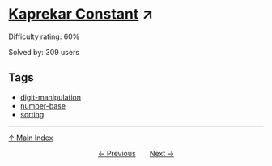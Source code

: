 # [Kaprekar Constant](https://projecteuler.net/problem=414) ↗️

Difficulty rating: 60%

Solved by: 309 users
## Tags

- [digit-manipulation](../tags/digit-manipulation.md)
- [number-base](../tags/number-base.md)
- [sorting](../tags/sorting.md)



---

[↑ Main Index](../README.md)


<div align=center><a href='413.md'>← Previous</a> &nbsp;&nbsp; &nbsp;&nbsp;  <a href='415.md'>Next →</a></div>
